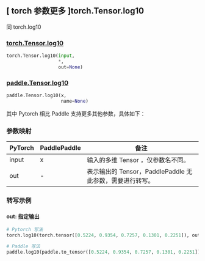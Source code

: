 ## [ torch 参数更多 ]torch.Tensor.log10

同 torch.log10

### [torch.Tensor.log10](https://pytorch.org/docs/stable/generated/torch.log10.html)

```python
torch.Tensor.log10(input, 
                   *, 
                   out=None)
```

### [paddle.Tensor.log10](https://www.paddlepaddle.org.cn/documentation/docs/zh/api/paddle/log10_cn.html#log10)

```python
paddle.Tensor.log10(x, 
                    name=None)
```

其中 Pytorch 相比 Paddle 支持更多其他参数，具体如下：

### 参数映射

| PyTorch | PaddlePaddle | 备注                                                     |
| ------- | ------------ | -------------------------------------------------------- |
| input   | x            | 输入的多维 Tensor ，仅参数名不同。                       |
| out     | -            | 表示输出的 Tensor，PaddlePaddle 无此参数，需要进行转写。 |


### 转写示例

#### out: 指定输出

```python
# Pytorch 写法
torch.log10(torch.tensor([0.5224, 0.9354, 0.7257, 0.1301, 0.2251]), out = y)

# Paddle 写法
paddle.log10(paddle.to_tensor([0.5224, 0.9354, 0.7257, 0.1301, 0.2251]))
```
